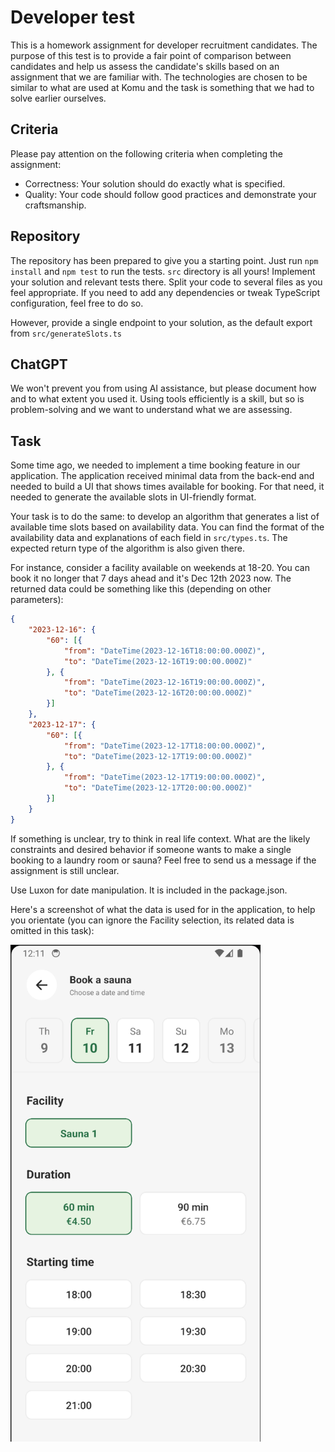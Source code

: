 # Developer test
This is a homework assignment for developer recruitment candidates. The purpose of this test is to provide a fair point of comparison between candidates and help us assess the candidate's skills based on an assignment that we are familiar with. The technologies are chosen to be similar to what are used at Komu and the task is something that we had to solve earlier ourselves.

## Criteria
Please pay attention on the following criteria when completing the assignment:
* Correctness: Your solution should do exactly what is specified.
* Quality: Your code should follow good practices and demonstrate your craftsmanship.

## Repository
The repository has been prepared to give you a starting point. Just run `npm install` and `npm test` to run the tests. `src` directory is all yours! Implement your solution and relevant tests there. Split your code to several files as you feel appropriate. If you need to add any dependencies or tweak TypeScript configuration, feel free to do so.

However, provide a single endpoint to your solution, as the default export from `src/generateSlots.ts`

## ChatGPT
We won't prevent you from using AI assistance, but please document how and to what extent you used it. Using tools efficiently is a skill, but so is problem-solving and we want to understand what we are assessing.

## Task
Some time ago, we needed to implement a time booking feature in our application. The application received minimal data from the back-end and needed to build a UI that shows times available for booking. For that need, it needed to generate the available slots in UI-friendly format.

Your task is to do the same: to develop an algorithm that generates a list of available time slots based on availability data. You can find the format of the availability data and explanations of each field in `src/types.ts`. The expected return type of the algorithm is also given there. 

For instance, consider a facility available on weekends at 18-20. You can book it no longer that 7 days ahead and it's Dec 12th 2023 now. The returned data could be something like this (depending on other parameters):

```JSON
{
    "2023-12-16": {
        "60": [{
            "from": "DateTime(2023-12-16T18:00:00.000Z)",
            "to": "DateTime(2023-12-16T19:00:00.000Z)"
        }, {
            "from": "DateTime(2023-12-16T19:00:00.000Z)",
            "to": "DateTime(2023-12-16T20:00:00.000Z)"
        }]
    },
    "2023-12-17": {
        "60": [{
            "from": "DateTime(2023-12-17T18:00:00.000Z)",
            "to": "DateTime(2023-12-17T19:00:00.000Z)"
        }, {
            "from": "DateTime(2023-12-17T19:00:00.000Z)",
            "to": "DateTime(2023-12-17T20:00:00.000Z)"
        }]
    }
}
```

If something is unclear, try to think in real life context. What are the likely constraints and desired behavior if someone wants to make a single booking to a laundry room or sauna? Feel free to send us a message if the assignment is still unclear.

Use Luxon for date manipulation. It is included in the package.json.

Here's a screenshot of what the data is used for in the application, to help you orientate (you can ignore the Facility selection, its related data is omitted in this task):

<img width=400 src="./docs/bookingScreenshot.png" />
